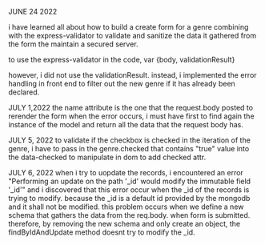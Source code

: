 JUNE 24 2022

i have learned all about how to build a create form for a genre combining with the express-validator to validate and sanitize the data it gathered from the form the maintain a secured server.

to use the express-validator in the code,
var {body, validationResult}

however, i did not use the validationResult. instead, i implemented the error handling in front end to filter out the new genre if it has already been declared.

JULY 1,2022
the name attribute is the one that the request.body posted
to rerender the form when the error occurs, i must have first to find again the instance of the model and return all the data that the request body has.

JULY 5, 2022
to validate if the checkbox is checked in the iteration of the genre, i have to pass in the genre.checked that contains "true" value into the data-checked to manipulate in dom to add checked attr.

JULY 6, 2022
when i try to uopdate the records, i encountered an error "Performing an update on the path '\_id' would modify the immutable field '\_id'" and i discovered that this error occur when the \_id of the records is trying to modify. because the \_id is a default id provided by the mongodb and it shall not be modified. this problem occurs when we define a new schema that gathers the data from the req.body. when form is submitted. therefore, by removing the new schema and only create an object, the findByIdAndUpdate method doesnt try to modify the \_id.
